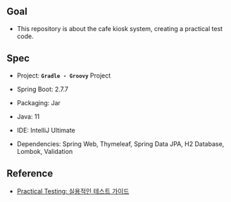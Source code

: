## Goal

* This repository is about the cafe kiosk system, creating a practical test code.

## Spec

* Project: **`Gradle - Groovy`** Project

* Spring Boot: 2.7.7

* Packaging: Jar

* Java: 11

* IDE: IntelliJ Ultimate

* Dependencies: Spring Web, Thymeleaf, Spring Data JPA, H2 Database, Lombok, Validation

## Reference

* [Practical Testing: 실용적인 테스트 가이드](https://www.inflearn.com/course/practical-testing-실용적인-테스트-가이드/dashboard)